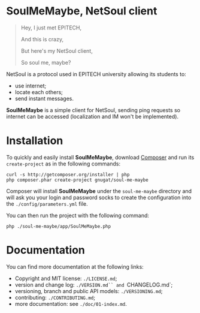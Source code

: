 # SoulMeMaybe, NetSoul client

> Hey, I just met EPITECH,
>
> And this is crazy,
>
> But here's my NetSoul client,
>
> So soul me, maybe?

NetSoul is a protocol used in EPITECH university allowing its students to:

* use internet;
* locate each others;
* send instant messages.

**SoulMeMaybe** is a simple client for NetSoul, sending ping requests so
internet can be accessed (localization and IM won't be implemented).

# Installation

To quickly and easily install **SoulMeMaybe**, download
[Composer](http://getcomposer.org/) and run its `create-project` as in the
following commands:

    curl -s http://getcomposer.org/installer | php
    php composer.phar create-project gnugat/soul-me-maybe

Composer will install **SoulMeMaybe** under the `soul-me-maybe` directory and
will ask you your login and password socks to create the configuration into
the `./config/parameters.yml` file.

You can then run the project with the following command:

    php ./soul-me-maybe/app/SoulMeMaybe.php

# Documentation

You can find more documentation at the following links:

* Copyright and MIT license: `./LICENSE.md`;
* version and change log: `./VERSION.md`` and `CHANGELOG.md`;
* versioning, branch and public API models: `./VERSIONING.md`;
* contributing: `./CONTRIBUTING.md`;
* more documentation: see `./doc/01-index.md`.
